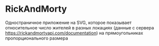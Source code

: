 # RickAndMorty

Одностраничное приложение на SVG, которое показывает относительное число жителей в разных локациях (данные с сервера https://rickandmortyapi.com/documentation) на прямоугольниках пропорционального размера 

